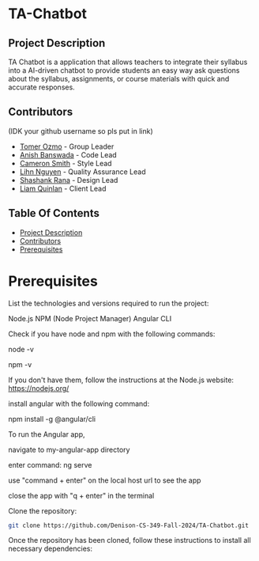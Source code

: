 # TA-Chatbot

## Project Description

TA Chatbot is a application that allows teachers to integrate their syllabus into a AI-driven chatbot to provide students an easy way ask questions about the syllabus, assignments, or course materials with quick and accurate responses.

## Contributors
 (IDK your github username so pls put in link)

- [Tomer Ozmo](https://github.com/contributor3) - Group Leader
- [Anish Banswada](https://github.com/contributor2) - Code Lead
- [Cameron Smith](https://github.com/csmith2025) - Style Lead
- [Lihn Nguyen](https://github.com/contributor2) - Quality Assurance Lead
- [Shashank Rana](https://github.com/contributor3) - Design Lead
- [Liam Quinlan](https://github.com/contributor1) - Client Lead

## Table Of Contents
- [Project Description](#project-description)
- [Contributors](#contributors)
- [Prerequisites](#prerequisites)


# Prerequisites
List the technologies and versions required to run the project:

Node.js
NPM (Node Project Manager)
Angular CLI

Check if you have node and npm with the following commands:

node -v

npm -v

If you don't have them, follow the instructions at the Node.js website: https://nodejs.org/

install angular with the following command:

npm install -g @angular/cli



To run the Angular app,

navigate to my-angular-app directory

enter command: ng serve

use "command + enter" on the local host url to see the app

close the app with "q + enter" in the terminal


Clone the repository:
```bash
git clone https://github.com/Denison-CS-349-Fall-2024/TA-Chatbot.git
```



Once the repository has been cloned, follow these instructions to install all necessary dependencies:


